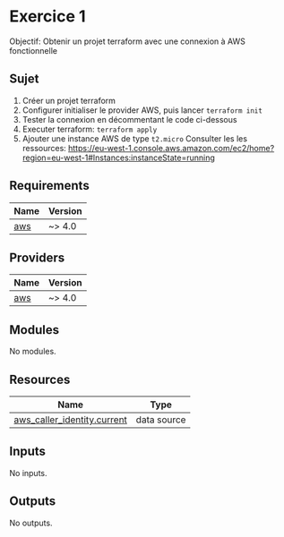 <!-- BEGIN_TF_DOCS -->

# Exercice 1

Objectif: Obtenir un projet terraform avec une connexion à AWS fonctionnelle

## Sujet

1. Créer un projet terraform
1. Configurer initialiser le provider AWS, puis lancer `terraform init`
1. Tester la connexion en décommentant le code ci-dessous
1. Executer terraform: `terraform apply`
1. Ajouter une instance AWS de type `t2.micro`
Consulter les les ressources: https://eu-west-1.console.aws.amazon.com/ec2/home?region=eu-west-1#Instances:instanceState=running

## Requirements

| Name | Version |
|------|---------|
| <a name="requirement_aws"></a> [aws](#requirement_aws) | ~> 4.0 |

## Providers

| Name | Version |
|------|---------|
| <a name="provider_aws"></a> [aws](#provider_aws) | ~> 4.0 |

## Modules

No modules.

## Resources

| Name | Type |
|------|------|
| [aws_caller_identity.current](https://registry.terraform.io/providers/hashicorp/aws/latest/docs/data-sources/caller_identity) | data source |

## Inputs

No inputs.

## Outputs

No outputs.

<!-- END_TF_DOCS -->